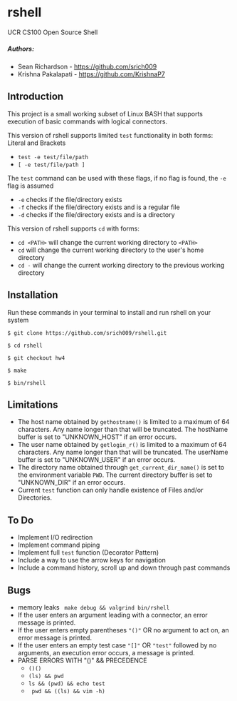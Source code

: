 # rshell
UCR CS100 Open Source Shell

##### Authors:
* Sean Richardson - https://github.com/srich009
* Krishna Pakalapati - https://github.com/KrishnaP7

## Introduction
This project is a small working subset of Linux BASH that supports execution of basic commands with logical connectors.

This version of rshell supports limited ```test``` functionality in both forms: Literal and Brackets
* ```test -e test/file/path```
* ```[ -e test/file/path ]```

The ```test``` command can be used with these flags, if no flag is found, the ```-e``` flag is assumed
* ```-e``` checks if the file/directory exists
* ```-f``` checks if the file/directory exists and is a regular file
* ```-d``` checks if the file/directory exists and is a directory

This version of rshell supports ```cd``` with forms:
* ```cd <PATH>``` will change the current working directory to ```<PATH>```
* ```cd``` will change the current working directory to the user's home directory
* ```cd -``` will change the current working directory to the previous working directory

## Installation
Run these commands in your terminal to install and run rshell on your system
```Installation
$ git clone https://github.com/srich009/rshell.git

$ cd rshell

$ git checkout hw4

$ make

$ bin/rshell
```

## Limitations
* The host name obtained by ```gethostname()``` is limited to a maximum of 64 characters. Any name longer than that will be truncated. The hostName buffer is set to "UNKNOWN_HOST" if an error occurs.
* The user name obtained by ```getlogin_r()``` is limited to a maximum of 64 characters. Any name longer than that will be truncated. The userName buffer is set to "UNKNOWN_USER" if an error occurs.
* The directory name obtained through ```get_current_dir_name()``` is set to the environment variable ```PWD```. The current directory buffer is set to "UNKNOWN_DIR" if an error occurs.
* Current ```test``` function can only handle existence of Files and/or Directories.

## To Do
* Implement I/O redirection
* Implement command piping
* Implement full ```test``` function (Decorator Pattern)
* Include a way to use the arrow keys for navigation 
* Include a command history, scroll up and down through past commands

## Bugs
* memory leaks ``` make debug && valgrind bin/rshell```
* If the user enters an argument leading with a connector, an error message is printed.
* If the user enters empty parentheses ```"()"``` OR no argument to act on, an error message is printed.
* If the user enters an empty test case ```"[]"``` OR ```"test"``` followed by no arguments, an execution error occurs, a message is printed.
* PARSE ERRORS WITH "()" && PRECEDENCE
    * ```()()```
    * ```(ls) && pwd```
    * ```ls && (pwd) && echo test```
    * ``` pwd && ((ls) && vim -h)```